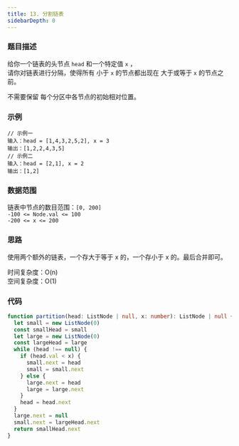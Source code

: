 ```yaml
---
title: 13. 分割链表
sidebarDepth: 0
---
```


### 题目描述

给你一个链表的头节点 `head` 和一个特定值 `x` ，  
请你对链表进行分隔，使得所有 小于 `x` 的节点都出现在 大于或等于 `x` 的节点之前。

不需要保留 每个分区中各节点的初始相对位置。


### 示例

```
// 示例一
输入：head = [1,4,3,2,5,2], x = 3
输出：[1,2,2,4,3,5]
// 示例二
输入：head = [2,1], x = 2
输出：[1,2]
```


### 数据范围

链表中节点的数目范围：`[0, 200]`  
`-100 <= Node.val <= 100`  
`-200 <= x <= 200`


### 思路

使用两个额外的链表，一个存大于等于 x 的，一个存小于 x 的。最后合并即可。

时间复杂度：O(n)  
空间复杂度：O(1)


### 代码

```ts
function partition(head: ListNode | null, x: number): ListNode | null {
  let small = new ListNode(0)
  const smallHead = small
  let large = new ListNode(0)
  const largeHead = large
  while (head !== null) {
    if (head.val < x) {
      small.next = head
      small = small.next
    } else {
      large.next = head
      large = large.next
    }
    head = head.next
  }
  large.next = null
  small.next = largeHead.next
  return smallHead.next
}
```


